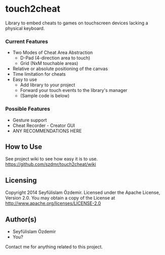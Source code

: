 touch2cheat
===========

Library to embed cheats to games on touchscreen devices lacking a physical keyboard. 

### Current Features
* Two Modes of Cheat Area Abstraction
  * D-Pad (4-direction area to touch)
  * Grid (NxM touchable areas)
* Relative or absolute positioning of the canvas
* Time limitation for cheats
* Easy to use
  * Add library to your project
  * Forward your touch events to the library's manager
  * (Sample code is below)

###  Possible Features
* Gesture support
* Cheat Recorder - Creator GUI
* ANY RECOMMENDATIONS HERE

## How to Use

See project wiki to see how easy it is to use. https://github.com/szdmr/touch2cheat/wiki

## Licensing
Copyright 2014 Seyfülislam Özdemir. Licensed under the Apache License, Version 2.0. You may obtain a copy of the License at http://www.apache.org/licenses/LICENSE-2.0

## Author(s)
* Seyfülislam Özdemir
* You?

Contact me for anything related to this project.
